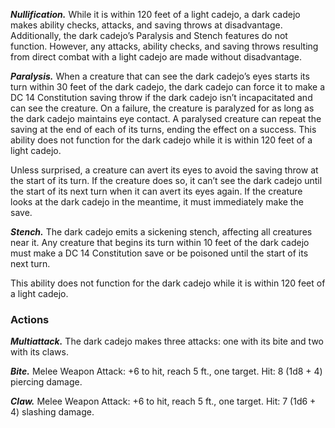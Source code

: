 ﻿---
layout: creature
name: "Dark Cadejo"
tags: [medium, fey, cr3, tome-of-horrors]
cha: 10 (+0)
wis: 18 (+4)
int: 10 (+0)
con: 12 (+1)
dex: 18 (+4)
str: 10 (+0)
size: Medium fey
alignment: chaotic evil
challenge: "3 (700 XP)"
languages: "Common"
skills: "Deception +4, Perception +8, Stealth +8"
senses: "darkvision 60 ft., passive Perception 18"
speed: "30 ft."
hit_points: "99 (18d8 + 18)"
armor_class: "18 (Natural Armor)"
---

***Nullification.*** While it is within 120 feet of a light
cadejo, a dark cadejo makes ability checks, attacks,
and saving throws at disadvantage. Additionally, the
dark cadejo’s Paralysis and Stench features do not function.
However, any attacks, ability checks, and saving throws resulting from
direct combat with a light cadejo are made without disadvantage.

***Paralysis.*** When a creature that can see the dark cadejo’s eyes starts its
turn within 30 feet of the dark cadejo, the dark cadejo can force it to make
a DC 14 Constitution saving throw if the dark cadejo isn’t incapacitated
and can see the creature. On a failure, the creature is paralyzed for as long
as the dark cadejo maintains eye contact. A paralysed creature can repeat
the saving at the end of each of its turns, ending the effect on a success.
This ability does not function for the dark cadejo while it is within 120
feet of a light cadejo.

Unless surprised, a creature can avert its eyes to avoid the saving
throw at the start of its turn. If the creature does so, it can’t see the dark
cadejo until the start of its next turn when it can avert its eyes again. If
the creature looks at the dark cadejo in the meantime, it must immediately
make the save.

***Stench.*** The dark cadejo emits a sickening stench, affecting all creatures
near it. Any creature that begins its turn within 10 feet of the dark cadejo
must make a DC 14 Constitution save or be poisoned until the start of its
next turn.

This ability does not function for the dark cadejo while it is within 120
feet of a light cadejo.

### Actions

***Multiattack.*** The dark cadejo makes three attacks: one with its bite and
two with its claws.

***Bite.*** Melee Weapon Attack: +6 to hit, reach 5 ft., one target. Hit: 8 (1d8 + 4) piercing damage.

***Claw.*** Melee Weapon Attack: +6 to hit, reach 5 ft., one target. Hit: 7 (1d6 + 4) slashing damage.
